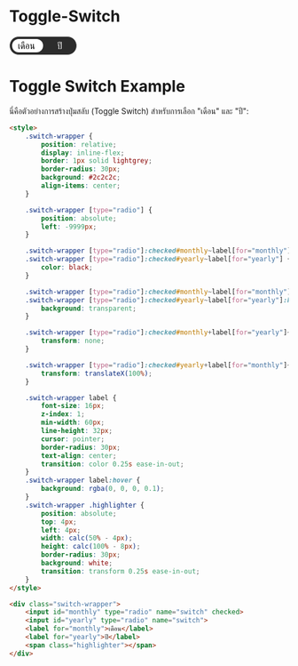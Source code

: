 # Toggle-Switch

<style>
    .switch-wrapper {
        position: relative;
        display: inline-flex;
        border: 1px solid lightgrey;
        border-radius: 30px;
        background: #2c2c2c;
        align-items: center;
    }

    .switch-wrapper [type="radio"] {
        position: absolute;
        left: -9999px;
    }

    .switch-wrapper [type="radio"]:checked#monthly~label[for="monthly"],
    .switch-wrapper [type="radio"]:checked#yearly~label[for="yearly"] {
        color: black;
    }

    .switch-wrapper [type="radio"]:checked#monthly~label[for="monthly"]:hover,
    .switch-wrapper [type="radio"]:checked#yearly~label[for="yearly"]:hover {
        background: transparent;
    }

    .switch-wrapper [type="radio"]:checked#monthly+label[for="yearly"]~.highlighter {
        transform: none;
    }

    .switch-wrapper [type="radio"]:checked#yearly+label[for="monthly"]~.highlighter {
        transform: translateX(100%);
    }

    .switch-wrapper label {
        font-size: 16px;
        color:white;
        z-index: 1;
        min-width: 60px;
        line-height: 32px;
        cursor: pointer;
        border-radius: 30px;
        text-align: center;
        transition: color 0.25s ease-in-out;
    }
    .switch-wrapper label:hover {
        background: rgba(0, 0, 0, 0.1);
    }
    .switch-wrapper .highlighter {
        position: absolute;
        top: 4px;
        left: 4px;
        width: calc(50% - 4px);
        height: calc(100% - 8px);
        border-radius: 30px;
        background: white;
        transition: transform 0.25s ease-in-out;
    }
</style>    

<div class="switch-wrapper">
    <input id="monthly" type="radio" name="switch" checked>
    <input id="yearly" type="radio" name="switch">
    <label for="monthly">เดือน</label>
    <label for="yearly">ปี</label>
    <span class="highlighter"></span>
</div>

# Toggle Switch Example

นี่คือตัวอย่างการสร้างปุ่มสลับ (Toggle Switch) สำหรับการเลือก "เดือน" และ "ปี":

```html
<style>
    .switch-wrapper {
        position: relative;
        display: inline-flex;
        border: 1px solid lightgrey;
        border-radius: 30px;
        background: #2c2c2c;
        align-items: center;
    }

    .switch-wrapper [type="radio"] {
        position: absolute;
        left: -9999px;
    }

    .switch-wrapper [type="radio"]:checked#monthly~label[for="monthly"],
    .switch-wrapper [type="radio"]:checked#yearly~label[for="yearly"] {
        color: black;
    }

    .switch-wrapper [type="radio"]:checked#monthly~label[for="monthly"]:hover,
    .switch-wrapper [type="radio"]:checked#yearly~label[for="yearly"]:hover {
        background: transparent;
    }

    .switch-wrapper [type="radio"]:checked#monthly+label[for="yearly"]~.highlighter {
        transform: none;
    }

    .switch-wrapper [type="radio"]:checked#yearly+label[for="monthly"]~.highlighter {
        transform: translateX(100%);
    }

    .switch-wrapper label {
        font-size: 16px;
        z-index: 1;
        min-width: 60px;
        line-height: 32px;
        cursor: pointer;
        border-radius: 30px;
        text-align: center;
        transition: color 0.25s ease-in-out;
    }
    .switch-wrapper label:hover {
        background: rgba(0, 0, 0, 0.1);
    }
    .switch-wrapper .highlighter {
        position: absolute;
        top: 4px;
        left: 4px;
        width: calc(50% - 4px);
        height: calc(100% - 8px);
        border-radius: 30px;
        background: white;
        transition: transform 0.25s ease-in-out;
    }
</style>    

<div class="switch-wrapper">
    <input id="monthly" type="radio" name="switch" checked>
    <input id="yearly" type="radio" name="switch">
    <label for="monthly">เดือน</label>
    <label for="yearly">ปี</label>
    <span class="highlighter"></span>
</div>
